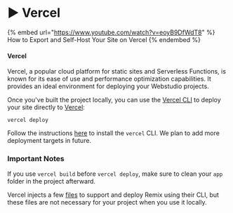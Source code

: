 # ▶ Vercel

{% embed url="https://www.youtube.com/watch?v=eoyB9DfWdT8" %}
How to Export and Self-Host Your Site on Vercel
{% endembed %}

#### Vercel

Vercel, a popular cloud platform for static sites and Serverless Functions, is known for its ease of use and performance optimization capabilities. It provides an ideal environment for deploying your Webstudio projects.

Once you've built the project locally, you can use the [Vercel CLI](https://vercel.com/docs/cli) to deploy your site directly to [Vercel](https://vercel.com/):

```
vercel deploy
```

Follow the instructions [here](https://vercel.com/docs/cli) to install the `vercel` CLI. We plan to add more deployment targets in future.

### Important Notes

If you use `vercel build` before `vercel deploy`, make sure to clean your `app` folder in the project afterward.

Vercel injects a few [files](https://github.com/vercel/vercel/blob/a8ad176262ef822860ce338927e6f959961d2d32/packages/remix/src/build.ts#L63) to support and deploy Remix using their CLI, but these files are not necessary for your project when you use it locally.
